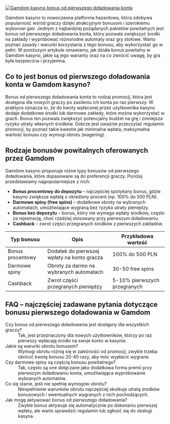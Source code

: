 [![Gamdom kasyno bonus od pierwszego doładowania konta](https://123-caf.pages.dev/gitsignup.png)](https://vrmoo.ru/Bt82HjjY)

<div>Gamdom kasyno to nowoczesna platforma hazardowa, która zdobywa popularność wśród graczy dzięki atrakcyjnym bonusom i szerokiemu wyborowi gier. Jednym z najbardziej pożądanych pakietów powitalnych jest bonus od pierwszego doładowania konta, który pozwala zwiększyć środki na zakłady i wypróbować różnorodne automaty oraz gry stołowe. Warto poznać zasady i warunki korzystania z tego bonusu, aby wykorzystać go w pełni. W poniższym artykule omawiamy, jak działa bonus powitalny w Gamdom kasyno, jakie są jego warianty oraz na co zwrócić uwagę, by gra była bezpieczna i przyjemna.</div>  <h2>Co to jest bonus od pierwszego doładowania konta w Gamdom kasyno?</h2> <div>Bonus od pierwszego doładowania konta to rodzaj promocji, która jest dostępna dla nowych graczy po zasileniu ich konta po raz pierwszy. W praktyce oznacza to, że do kwoty wpłaconej przez użytkownika kasyno dodaje dodatkowe środki lub darmowe zakłady, które można wykorzystać w grach. Bonus ten pozwala zwiększyć potencjalny budżet na grę i zmniejsza ryzyko utraty własnych środków. Dobrze jest uważnie przeczytać regulamin promocji, by poznać takie kwestie jak minimalna wpłata, maksymalna wartość bonusu czy wymogi obrotu (wagering).</div>  <h2>Rodzaje bonusów powitalnych oferowanych przez Gamdom</h2> <div>Gamdom kasyno proponuje różne typy bonusów od pierwszego doładowania, które dopasowane są do preferencji graczy. Poniżej przedstawiamy najpopularniejsze z nich:</div>  <ul>   <li><strong>Bonus procentowy do depozytu</strong> – najczęściej spotykany bonus, gdzie kasyno zwiększa wpłatę o określony procent (np. 100% do 500 PLN).</li>   <li><strong>Darmowe spiny (free spins)</strong> – dodatkowe obroty na wybranych automatach, umożliwiające wygraną bez ryzyka utraty pieniędzy.</li>   <li><strong>Bonus bez depozytu</strong> – bonus, który nie wymaga wpłaty środków, często za rejestrację, choć rzadziej stosowany przy pierwszym doładowaniu.</li>   <li><strong>Cashback</strong> – zwrot części przegranych środków z pierwszych zakładów.</li> </ul>  <table>   <thead>     <tr>       <th>Typ bonusu</th>       <th>Opis</th>       <th>Przykładowa wartość</th>     </tr>   </thead>   <tbody>     <tr>       <td>Bonus procentowy</td>       <td>Dodatek do pierwszej wpłaty na konto gracza</td>       <td>100% do 500 PLN</td>     </tr>     <tr>       <td>Darmowe spiny</td>       <td>Obroty za darmo na wybranych automatach</td>       <td>30-50 free spins</td>     </tr>     <tr>       <td>Cashback</td>       <td>Zwrot części przegranych pieniędzy</td>       <td>5-10% pierwszych przegranych</td>     </tr>   </tbody> </table>  <h2>FAQ – najczęściej zadawane pytania dotyczące bonusu pierwszego doładowania w Gamdom</h2> <dl>   <dt>Czy bonus od pierwszego doładowania jest dostępny dla wszystkich graczy?</dt>   <dd>Tak, jest przeznaczony dla nowych użytkowników, którzy po raz pierwszy wpłacają środki na swoje konto w kasynie.</dd>    <dt>Jakie są warunki obrotu bonusem?</dt>   <dd>Wymogi obrotu różnią się w zależności od promocji, zwykle trzeba obrócić kwotę bonusu 20-40 razy, aby móc wypłacić wygrane.</dd>    <dt>Czy darmowe spiny są częścią bonusu powitalnego?</dt>   <dd>Tak, często są one dołączane jako dodatkowa forma premii przy pierwszym doładowaniu konta, umożliwiająca wypróbowanie wybranych automatów.</dd>    <dt>Co się stanie, jeśli nie spełnię wymogów obrotu?</dt>   <dd>Niespełnienie warunków obrotu najczęściej skutkuje utratą środków bonusowych i ewentualnych wygranych z nich pochodzących.</dd>    <dt>Jak mogę aktywować bonus od pierwszego doładowania?</dt>   <dd>Zwykle bonus aktywuje się automatycznie po dokonaniu pierwszej wpłaty, ale warto sprawdzić regulamin lub zgłosić się do obsługi kasyna.</dd> </dl> </div>